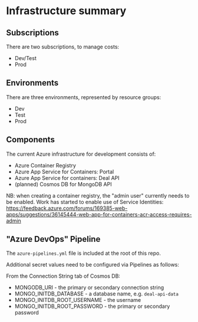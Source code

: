 # Infrastructure summary 

## Subscriptions

There are two subscriptions, to manage costs:

 * Dev/Test
 * Prod

## Environments

There are three environments, represented by resource groups:

 * Dev
 * Test
 * Prod

## Components

The current Azure infrastructure for development consists of:

 * Azure Container Registry
 * Azure App Service for Containers: Portal
 * Azure App Service for containers: Deal API
 * (planned) Cosmos DB for MongoDB API

NB: when creating a container registry, the "admin user" currently needs to be enabled. Work has started to enable use of Service Identities: https://feedback.azure.com/forums/169385-web-apps/suggestions/36145444-web-app-for-containers-acr-access-requires-admin

## "Azure DevOps" Pipeline

The `azure-pipelines.yml` file is included at the root of this repo.

Additional secret values need to be configured via Pipelines as follows:

From the Connection String tab of Cosmos DB:

 * MONGODB_URI - the primary or secondary connection string
 * MONGO_INITDB_DATABASE - a database name, e.g. `deal-api-data`
 * MONGO_INITDB_ROOT_USERNAME - the username
 * MONGO_INITDB_ROOT_PASSWORD - the primary or secondary password
